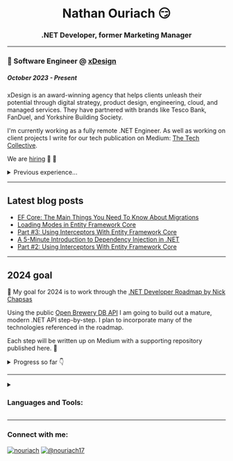 <h1 align="center">Nathan Ouriach 😏 </h1>
<h3 align="center">.NET Developer, former Marketing Manager</h3>

---
### 🔭 Software Engineer @ [xDesign](https://xdesign.com/about-us) 
##### _October 2023 - Present_
xDesign is an award-winning agency that helps clients unleash their potential through digital strategy, product design, engineering, cloud, and managed services. They have partnered with brands like Tesco Bank, FanDuel, and Yorkshire Building Society.

I'm currently working as a fully remote .NET Engineer. As well as working on client projects I write for our tech publication on Medium: [The Tech Collective](https://medium.com/the-tech-collective). 

We are [hiring](https://www.xdesign.com/careers/open-roles) 📢 👋 


<details>
  <summary>Previous experience...</summary>
  
  ##### 🏖️ On the Beach
  ###### _September 2022 - September 2023_
  ###### On the Beach Group plc is a UK-based travel retailer specialising in short and medium haul ‘Flight + Hotel' holidays to Europe.
  
  ##### 😎 DEPT Agency
  ###### _September 2021 - September 2022_
  ###### A full-service digital agency employing over 4,000+ digital specialists across 30+ locations on 5 continents.

  ##### 👨‍🏫 Department for Education 
  ###### _January 2020 - September 2021_
  ###### The Department for Education is a ministerial department of the Government of the United Kingdom
  
  ##### 🔖 CDL 
  ###### _September 2019 - January 2020_
  ###### CDL is one of the UK's leading software development houses, employing over 600 people at its campus in Stockport. 
  
</details>

---

## Latest blog posts
<!-- BLOG-POST-LIST:START -->
- [EF Core: The Main Things You Need To Know About Migrations](https://medium.com/the-tech-collective/ef-core-the-main-things-you-need-to-know-about-migrations-ae3c1a8e7705?source=rss-2f0794974029------2)
- [Loading Modes in Entity Framework Core](https://medium.com/the-tech-collective/loading-modes-in-entity-framework-core-ae1d7fd85625?source=rss-2f0794974029------2)
- [Part #3: Using Interceptors With Entity Framework Core](https://medium.com/the-tech-collective/part-3-using-interceptors-with-entity-framework-core-0475f49c8947?source=rss-2f0794974029------2)
- [A 5-Minute Introduction to Dependency Injection in .NET](https://medium.com/@nouriach17/a-5-minute-introduction-to-dependency-injection-in-net-4f4957464d8c?source=rss-2f0794974029------2)
- [Part #2: Using Interceptors With Entity Framework Core](https://medium.com/the-tech-collective/part-2-using-interceptors-with-entity-framework-core-805aca49585a?source=rss-2f0794974029------2)
<!-- BLOG-POST-LIST:END -->

--- 
## 2024 goal
🌱 My goal for 2024 is to work through the [.NET Developer Roadmap by Nick Chapsas](https://roadmap.sh/r?id=65d8624e66cd6d03d2d7efc9)

Using the public [Open Brewery DB API](https://www.openbrewerydb.org/) I am going to build out a mature, modern .NET API step-by-step. I plan to incorporate many of the technologies referenced in the roadmap. 

Each step will be written up on Medium with a supporting repository published here. 😬

<details>
  <summary>Progress so far 👇</summary>

  <details>
    <summary>Build out a .NET 8 Minimal API from scratch | 01 🟢</summary>
  </details>
  
  <details>
    <summary>Introducing Dependency Injection in a .NET 8 Minimal API | 02 🟠</summary>

  </details>
  
  <details>
    <summary>Refactoring a .NET 8 Minimal API to Use Clean Architecture | 03 🟠</summary>

  </details>
  
  <details>
    <summary>Add Entity Framework Core to a Project | 04 🟠</summary>

  </details>
  
  <details>
    <summary>Refactoring your .NET 8 Minimal API to Use MediatR 🟠</summary>

  </details> 
</details>

---
<details>
    <summary>
        <h3 align="left">Languages and Tools:</h3>
    </summary>
    <br/>
    <p align="left">
        <a href="https://aws.amazon.com" target="_blank" rel="noreferrer"> <img src="https://raw.githubusercontent.com/devicons/devicon/master/icons/amazonwebservices/amazonwebservices-original-wordmark.svg" alt="aws" width="40" height="40" /> </a>
        <a href="https://www.w3schools.com/cs/" target="_blank" rel="noreferrer"> <img src="https://raw.githubusercontent.com/devicons/devicon/master/icons/csharp/csharp-original.svg" alt="csharp" width="40" height="40" /> </a>
        <a href="https://www.cypress.io" target="_blank" rel="noreferrer"> <img src="https://raw.githubusercontent.com/simple-icons/simple-icons/6e46ec1fc23b60c8fd0d2f2ff46db82e16dbd75f/icons/cypress.svg" alt="cypress" width="40" height="40" /> </a>
        <a href="https://www.docker.com/" target="_blank" rel="noreferrer"> <img src="https://raw.githubusercontent.com/devicons/devicon/master/icons/docker/docker-original-wordmark.svg" alt="docker" width="40" height="40" /> </a>
        <a href="https://dotnet.microsoft.com/" target="_blank" rel="noreferrer"> <img src="https://raw.githubusercontent.com/devicons/devicon/master/icons/dot-net/dot-net-original-wordmark.svg" alt="dotnet" width="40" height="40" /> </a>
        <a href="https://www.microsoft.com/en-us/sql-server" target="_blank" rel="noreferrer"> <img src="https://www.svgrepo.com/show/303229/microsoft-sql-server-logo.svg" alt="mssql" width="40" height="40" /> </a>
        <a href="https://postman.com" target="_blank" rel="noreferrer"> <img src="https://www.vectorlogo.zone/logos/getpostman/getpostman-icon.svg" alt="postman" width="40" height="40" /> </a>
        <a href="https://reactjs.org/" target="_blank" rel="noreferrer"> <img src="https://raw.githubusercontent.com/devicons/devicon/master/icons/react/react-original-wordmark.svg" alt="react" width="40" height="40" /> </a>
    </p>

</details>

---
<h3 align="left">Connect with me:</h3>
<p align="left">
<a href="https://linkedin.com/in/nouriach" target="blank"><img align="center" src="https://raw.githubusercontent.com/rahuldkjain/github-profile-readme-generator/master/src/images/icons/Social/linked-in-alt.svg" alt="nouriach" height="30" width="40" /></a>
<a href="https://medium.com/@nouriach17" target="blank"><img align="center" src="https://raw.githubusercontent.com/rahuldkjain/github-profile-readme-generator/master/src/images/icons/Social/medium.svg" alt="@nouriach17" height="30" width="40" /></a>
</p>


